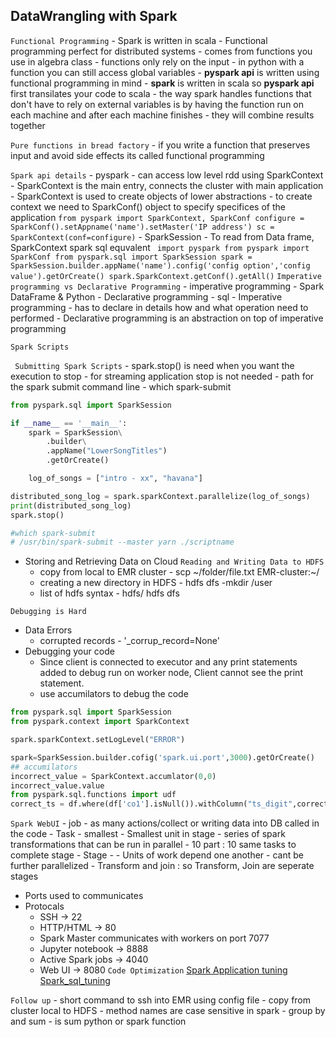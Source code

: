 DataWrangling with Spark
------------------------
`Functional Programming`
	- Spark is written in scala 
	- Functional programming perfect for distributed systems 
	- comes from functions you use in algebra class 
	- functions only rely on the input 
	- in python with  a function you can still access global variables 
	- __pyspark api__ is written using functional programming in mind 
	- __spark__ is written in scala so __pyspark api__ first transilates your code to scala 
	- the way spark handles functions that don't have to rely on external variables is by having the function run on each machine and after each machine finishes 
	- they will combine results together 

`Pure functions in bread factory`
	- if you write a function that preserves input and avoid side effects its called functional programming



`Spark api details`
	- pyspark - can access low level rdd using SparkContext 
	- SparkContext is the main entry, connects the cluster with main application 
	- SparkContext is used to create objects of lower abstractions 
	- to create context we need to SparkConf() object to specify specifices of the application
	```
	from pyspark import SparkContext, SparkConf
	configure = SparkConf().setAppname('name').setMaster('IP address')
	sc = SparkContext(conf=configure)
	```
	- SparkSession - To read from Data frame, SparkContext spark sql equvalent 
	``` 
	import pyspark
	from pyspark import SparkConf
	from pyspark.sql import SparkSession
	spark = SparkSession.builder.appName('name').config('config option','config value').getOrCreate()
	spark.SparkContext.getConf().getAll()
	```
`Imperative programming vs Declarative Programming`
	- imperative programming - Spark DataFrame & Python
	- Declarative programming - sql 
	- Imperative programming - has to declare in details how and what operation need to performed
	- Declarative programming is an abstraction on top of imperative programming





` Spark Scripts `

` Submitting Spark Scripts`
	- spark.stop() is need when you want the execution to stop
	- for streaming application stop is not needed 
	- path for the spark submit command line - which spark-submit

``` python 
from pyspark.sql import SparkSession

if __name__ == '__main__':
	spark = SparkSession\
		.builder\
		.appName("LowerSongTitles")
		.getOrCreate()

	log_of_songs = ["intro - xx", "havana"]

distributed_song_log = spark.sparkContext.parallelize(log_of_songs)
print(distributed_song_log)
spark.stop()
```

```python
#which spark-submit
# /usr/bin/spark-submit --master yarn ./scriptname
```
* Storing and Retrieving Data on Cloud
`Reading and Writing Data to HDFS`
	- copy from local to EMR cluster - scp ~/folder/file.txt EMR-cluster:~/
	- creating a new directory in HDFS - hdfs dfs -mkdir /user
	- list of hdfs syntax - hdfs/ hdfs dfs

`Debugging is Hard`

* Data Errors 
	- corrupted records - '_corrup_record=None'
* Debugging your code 
	- Since client is connected to executor and any print statements added to debug run on worker node, Client cannot see the print statement. 
	- use accumilators to debug the code 
``` python
from pyspark.sql import SparkSession
from pyspark.context import SparkContext 

spark.sparkContext.setLogLevel("ERROR")

spark=SparkSession.builder.cofig('spark.ui.port',3000).getOrCreate()
## accumilators 
incorrect_value = SparkContext.accumlator(0,0)
incorrect_value.value 
from pyspark.sql.functions import udf 
correct_ts = df.where(df['co1'].isNull()).withColumn("ts_digit",correct_ts(logs3.ts))
```

`Spark WebUI`
	- job - as many actions/collect or writing data into DB  called in the code 
	- Task - smallest 
		- Smallest unit in stage 
		- series of spark transformations that can be run in parallel 
		- 10 part : 10 same tasks to complete stage
	- Stage - 
		- Units of work depend one another 
		- cant be further parallelized 
		- Transform and join : so Transform, Join are seperate stages
* Ports used to communicates
* Protocals
	- SSH -> 22 
	- HTTP/HTML -> 80
	- Spark Master communicates with workers on port 7077
	- Jupyter notebook -> 8888
	- Active Spark jobs -> 4040
	- Web UI -> 8080
`Code Optimization`
[Spark Application tuning](https://spark.apache.org/docs/latest/tuning.html)
[Spark_sql_tuning](https://spark.apache.org/docs/latest/sql-performance-tuning.html)

`Follow up`
	- short command to ssh into EMR using config file
	- copy from cluster local to HDFS
	- method names are case sensitive in spark 
	- group by and sum - is sum python or spark function

